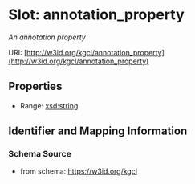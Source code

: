 # Slot: annotation_property
_An annotation property_


URI: [http://w3id.org/kgcl/annotation_property](http://w3id.org/kgcl/annotation_property)



<!-- no inheritance hierarchy -->


## Properties

 * Range: [xsd:string](xsd:string)



## Identifier and Mapping Information







### Schema Source


* from schema: https://w3id.org/kgcl




